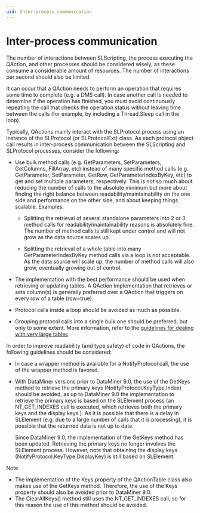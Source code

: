```yaml
---
uid: Inter-process_communication
---
```


# Inter-process communication

The number of interactions between SLScripting, the process executing the QAction, and other processes should be considered wisely, as these consume a considerable amount of resources. The number of interactions per second should also be limited.

It can occur that a QAction needs to perform an operation that requires some time to complete (e.g. a DMS call). In case another call is needed to determine if the operation has finished, you must avoid continuously repeating the call that checks the operation status without leaving time between the calls (for example, by including a Thread.Sleep call in the loop).

Typically, QActions mainly interact with the SLProtocol process using an instance of the SLProtocol (or SLProtocolExt) class. As each protocol object call results in inter-process communication between the SLScripting and SLProtocol processes, consider the following:

- Use bulk method calls (e.g. GetParameters, SetParameters, GetColumns, FillArray, etc) instead of many specific method calls (e.g. GetParameter, SetParameter, GetRow, GetParameterIndexByKey, etc) to get and set multiple parameters, respectively. This is not so much about reducing the number of calls to the absolute minimum but more about finding the right balance between readability/maintainability on the one side and performance on the other side, and about keeping things scalable. Examples:

  - Splitting the retrieval of several standalone parameters into 2 or 3 method calls for readability/maintainability reasons is absolutely fine. The number of method calls is still kept under control and will not grow as the data source scales up.

  - Splitting the retrieval of a whole table into many GetParameterIndexByKey method calls via a loop is not acceptable. As the data source will scale up, the number of method calls will also grow, eventually growing out of control.

- The implementation with the best performance should be used when retrieving or updating tables. A QAction implementation that retrieves or sets column(s) is generally preferred over a QAction that triggers on every row of a table (row=true).

- Protocol calls inside a loop should be avoided as much as possible.

- Grouping protocol calls into a single bulk one should be preferred, but only to some extent. More information, refer to the [guidelines for dealing with very large tables](xref:Data_handling#guidelines)

In order to improve readability (and type safety) of code in QActions, the following guidelines should be considered:

- In case a wrapper method is available for a NotifyProtocol call, the use of the wrapper method is favored.

- With DataMiner versions prior to DataMiner 9.0, the use of the GetKeys method to retrieve the primary keys (NotifyProtocol.KeyType.Index) should be avoided, as up to DataMiner 9.0 the implementation to retrieve the primary keys is based on the SLElement process (an NT_GET_INDEXES call is executed, which retrieves both the primary keys and the display keys.). As it is possible that there is a delay in SLElement (e.g. due to a large number of calls that it is processing), it is possible that the returned data is not up to date.

    Since DataMiner 9.0, the implementation of the GetKeys method has been updated. Retrieving the primary keys no longer involves the SLElement process. However, note that obtaining the display keys (NotifyProtocol.KeyType.DisplayKey) is still based on SLElement.

> [!NOTE]
>
> - The implementation of the Keys property of the QActionTable class also makes use of the GetKeys method. Therefore, the use of the Keys property should also be avoided prior to DataMiner 9.0.
> - The ClearAllKeys() method still uses the NT_GET_INDEXES call, so for this reason the use of this method should be avoided.
